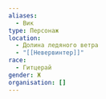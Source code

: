 ```yaml
---
aliases:
  - Вик
type: Персонаж
location:
  - Долина ледяного ветра
  - "[[Невервинтер]]"
race:
  - Гитцерай
gender: Ж
organisation: []
---
```


